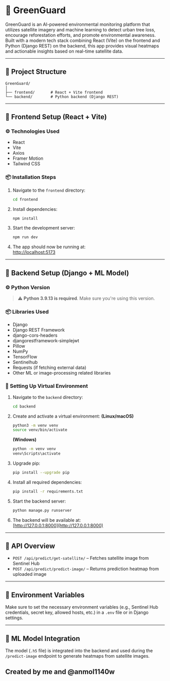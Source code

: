 
# 🌿 GreenGuard

GreenGuard is an AI-powered environmental monitoring platform that utilizes satellite imagery and machine learning to detect urban tree loss, encourage reforestation efforts, and promote environmental awareness. Built with a modern tech stack combining React (Vite) on the frontend and Python (Django REST) on the backend, this app provides visual heatmaps and actionable insights based on real-time satellite data.

---

## 📁 Project Structure

```
GreenGuard/
│
├── frontend/       # React + Vite frontend
└── backend/        # Python backend (Django REST)
```

---

## 🚀 Frontend Setup (React + Vite)

### ⚙️ Technologies Used

- React
- Vite
- Axios
- Framer Motion
- Tailwind CSS

### 📦 Installation Steps

1. Navigate to the `frontend` directory:
   ```bash
   cd frontend
   ```

2. Install dependencies:
   ```bash
   npm install
   ```

3. Start the development server:
   ```bash
   npm run dev
   ```

4. The app should now be running at:  
   [http://localhost:5173](http://localhost:5173)

---

## 🧠 Backend Setup (Django + ML Model)

### ⚙️ Python Version

> ⚠️ **Python 3.9.13 is required**. Make sure you're using this version.

### 📦 Libraries Used

- Django
- Django REST Framework
- django-cors-headers
- djangorestframework-simplejwt
- Pillow
- NumPy
- TensorFlow
- Sentinelhub
- Requests (if fetching external data)
- Other ML or image-processing related libraries

### 🐍 Setting Up Virtual Environment

1. Navigate to the `backend` directory:
   ```bash
   cd backend
   ```

2. Create and activate a virtual environment:
   **(Linux/macOS)**
   ```bash
   python3 -m venv venv
   source venv/bin/activate
   ```
   **(Windows)**
   ```bash
   python -m venv venv
   venv\Scripts\activate
   ```

3. Upgrade pip:
   ```bash
   pip install --upgrade pip
   ```

4. Install all required dependencies:
   ```bash
   pip install -r requirements.txt
   ```

5. Start the backend server:
   ```bash
   python manage.py runserver
   ```

6. The backend will be available at:  
   [http://127.0.0.1:8000](http://127.0.0.1:8000)

---

## 📡 API Overview

- `POST /api/predict/get-satellite/` – Fetches satellite image from Sentinel Hub
- `POST /api/predict/predict-image/` – Returns prediction heatmap from uploaded image

---

## 📂 Environment Variables

Make sure to set the necessary environment variables (e.g., Sentinel Hub credentials, secret key, allowed hosts, etc.) in a `.env` file or in Django settings.

---

## 📸 ML Model Integration

The model (`.h5` file) is integrated into the backend and used during the `/predict-image` endpoint to generate heatmaps from satellite images.


## Created by me and @anmol1140w
